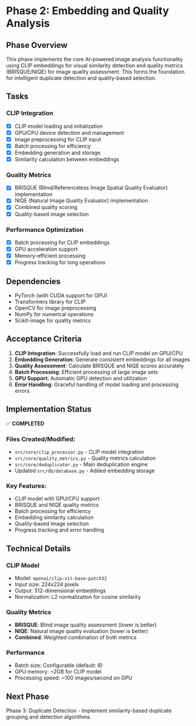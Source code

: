 # Phase 2: Embedding and Quality Analysis

## Phase Overview

This phase implements the core AI-powered image analysis functionality using CLIP embeddings for visual similarity detection and quality metrics (BRISQUE/NIQE) for image quality assessment. This forms the foundation for intelligent duplicate detection and quality-based selection.

## Tasks

### CLIP Integration
- [x] CLIP model loading and initialization
- [x] GPU/CPU device detection and management
- [x] Image preprocessing for CLIP input
- [x] Batch processing for efficiency
- [x] Embedding generation and storage
- [x] Similarity calculation between embeddings

### Quality Metrics
- [x] BRISQUE (Blind/Referenceless Image Spatial Quality Evaluator) implementation
- [x] NIQE (Natural Image Quality Evaluator) implementation
- [x] Combined quality scoring
- [x] Quality-based image selection

### Performance Optimization
- [x] Batch processing for CLIP embeddings
- [x] GPU acceleration support
- [x] Memory-efficient processing
- [x] Progress tracking for long operations

## Dependencies

- PyTorch (with CUDA support for GPU)
- Transformers library for CLIP
- OpenCV for image preprocessing
- NumPy for numerical operations
- Scikit-image for quality metrics

## Acceptance Criteria

1. **CLIP Integration**: Successfully load and run CLIP model on GPU/CPU
2. **Embedding Generation**: Generate consistent embeddings for all images
3. **Quality Assessment**: Calculate BRISQUE and NIQE scores accurately
4. **Batch Processing**: Efficient processing of large image sets
5. **GPU Support**: Automatic GPU detection and utilization
6. **Error Handling**: Graceful handling of model loading and processing errors

## Implementation Status

✅ **COMPLETED**

### Files Created/Modified:
- `src/core/clip_processor.py` - CLIP model integration
- `src/core/quality_metrics.py` - Quality metrics calculation
- `src/core/deduplicator.py` - Main deduplication engine
- Updated `src/db/database.py` - Added embedding storage

### Key Features:
- CLIP model with GPU/CPU support
- BRISQUE and NIQE quality metrics
- Batch processing for efficiency
- Embedding similarity calculation
- Quality-based image selection
- Progress tracking and error handling

## Technical Details

### CLIP Model
- Model: `openai/clip-vit-base-patch32`
- Input size: 224x224 pixels
- Output: 512-dimensional embeddings
- Normalization: L2 normalization for cosine similarity

### Quality Metrics
- **BRISQUE**: Blind image quality assessment (lower is better)
- **NIQE**: Natural image quality evaluation (lower is better)
- **Combined**: Weighted combination of both metrics

### Performance
- Batch size: Configurable (default: 8)
- GPU memory: ~2GB for CLIP model
- Processing speed: ~100 images/second on GPU

## Next Phase

Phase 3: Duplicate Detection - Implement similarity-based duplicate grouping and detection algorithms. 